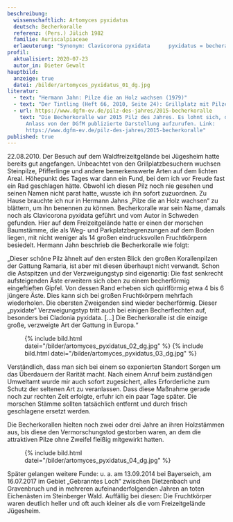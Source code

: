 ```yaml
---
beschreibung:
  wissenschaftlich: Artomyces pyxidatus
  deutsch: Becherkoralle
  referenz: (Pers.) Jülich 1982
  familie: Auriscalpiaceae
  erlaeuterung: "Synonym: Clavicorona pyxidata      pyxidatus = becherartig"
profil:
  aktualisiert: 2020-07-23
  autor_in: Dieter Gewalt
hauptbild:
  anzeige: true
  datei: /bilder/artomyces_pyxidatus_01_dg.jpg
literatur:
  - text: "Hermann Jahn: Pilze die an Holz wachsen (1979)"
  - text: "Der Tintling (Heft 66, 2010, Seite 24): Grillplatz mit Pilzen"
  - url: https://www.dgfm-ev.de/pilz-des-jahres/2015-becherkoralle
    text: "Die Becherkoralle war 2015 Pilz des Jahres. Es lohnt sich, die aus diesem
      Anlass von der DGfM publizierte Darstellung aufzurufen. Link:
      https://www.dgfm-ev.de/pilz-des-jahres/2015-becherkoralle"
published: true
---
```

22.08.2010. Der Besuch auf dem Waldfreizeitgelände bei Jügesheim hatte bereits gut angefangen. Unbeachtet von den Grillplatzbesuchern wuchsen Steinpilze, Pfifferlinge und andere bemerkenswerte Arten auf dem lichten Areal. Höhepunkt des Tages war dann ein Fund, bei dem ich vor Freude fast ein Rad geschlagen hätte. Obwohl ich diesen Pilz noch nie gesehen und seinen Namen nicht parat hatte, wusste ich ihn sofort zuzuordnen. Zu Hause brauchte ich nur in Hermann Jahns „Pilze die an Holz wachsen“ zu blättern, um ihn benennen zu können. Becherkoralle war sein Name, damals noch als Clavicorona pyxidata geführt und vom Autor in Schweden gefunden. Hier auf dem Freizeitgelände hatte er einen der morschen Baumstämme, die als Weg- und Parkplatzbegrenzungen auf dem Boden liegen, mit nicht weniger als 14 großen eindrucksvollen Fruchtkörpern besiedelt. Hermann Jahn beschrieb die Becherkoralle wie folgt: 

„Dieser schöne Pilz ähnelt auf den ersten Blick den großen Korallenpilzen der Gattung Ramaria, ist aber mit diesen überhaupt nicht verwandt. Schon die Astspitzen und der Verzweigungstyp sind eigenartig: Die fast senkrecht aufsteigenden Äste erweitern sich oben zu einem becherförmig eingeftieften Gipfel. Von dessen Rand erheben sich quirlförmig etwa 4 bis 6 jüngere Äste. Dies kann sich bei großen Fruchtkörpern mehrfach wiederholen. Die obersten Zweigenden sind wieder becherförmig. Dieser „pyxidate“ Verzweigungstyp tritt auch bei einigen Becherflechten auf, besonders bei Cladonia pyxidata. \[…] Die Becherkoralle ist die einzige große, verzweigte Art der Gattung in Europa.“

<figure class="standard">
  {% include bild.html datei="/bilder/artomyces_pyxidatus_02_dg.jpg" %}
  {% include bild.html datei="/bilder/artomyces_pyxidatus_03_dg.jpg" %}
</figure>

Verständlich, dass man sich bei einem so exponierten Standort Sorgen um das Überdauern der Rarität macht. Nach einem Anruf beim zuständigen Umweltamt wurde mir auch sofort zugesichert, alles Erforderliche zum Schutz der seltenen Art zu veranlassen. Dass diese Maßnahme gerade noch zur rechten Zeit erfolgte, erfuhr ich ein paar Tage später. Die morschen Stämme sollten tatsächlich entfernt und durch frisch geschlagene ersetzt werden.

Die Becherkorallen hielten noch zwei oder drei Jahre an ihren Holzstämmen aus, bis diese den Vermorschungstod gestorben waren, an dem die attraktiven Pilze ohne Zweifel fleißig mitgewirkt hatten.

<figure class="standard">
  {% include bild.html datei="/bilder/artomyces_pyxidatus_04_dg.jpg" %}
</figure>

Später gelangen weitere Funde: u. a. am 13.09.2014 bei Bayerseich, am 16.07.2017 im Gebiet „Gebranntes Loch“ zwischen Dietzenbach und Gravenbruch und in mehreren aufeinanderfolgenden Jahren an toten Eichenästen im Steinberger Wald. Auffällig bei diesen: Die Fruchtkörper waren deutlich heller und oft auch kleiner als die vom Freizeitgelände Jügesheim.